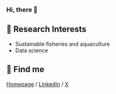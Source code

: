 ### Hi, there 👋

## 🔬 Research Interests
* Sustainable fisheries and aquaculture
* Data science
## 👥 Find me
[Homepage](https://johntian.github.io) / [LinkedIn](https://www.linkedin.com/in/zhonghetian) / [X](https://x.com/zhonghetian) 
<!--
**johntian/johntian** is a ✨ _special_ ✨ repository because its `README.md` (this file) appears on your GitHub profile.

Here are some ideas to get you started:

- 🔭 I’m currently working on ...
- 🌱 I’m currently learning ...
- 👯 I’m looking to collaborate on ...
- 🤔 I’m looking for help with ...
- 💬 Ask me about ...
- 📫 How to reach me: ...
- 😄 Pronouns: ...
- ⚡ Fun fact: ...
-->

